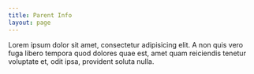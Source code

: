 ```yaml
---
title: Parent Info
layout: page
---
```


Lorem ipsum dolor sit amet, consectetur adipisicing elit. A non quis vero fuga libero tempora quod dolores quae est, amet quam reiciendis tenetur voluptate et, odit ipsa, provident soluta nulla.
